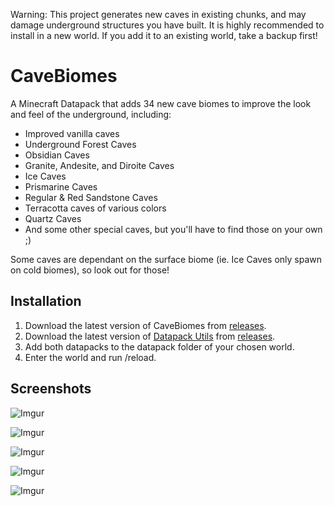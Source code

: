 Warning: This project generates new caves in existing chunks, and may damage underground structures you have built. It is highly recommended to install in a new world. If you add it to an existing world, take a backup first!

# CaveBiomes
A Minecraft Datapack that adds 34 new cave biomes to improve the look and feel of the underground, including:

* Improved vanilla caves
* Underground Forest Caves
* Obsidian Caves
* Granite, Andesite, and Diroite Caves
* Ice Caves
* Prismarine Caves
* Regular & Red Sandstone Caves
* Terracotta caves of various colors
* Quartz Caves
* And some other special caves, but you'll have to find those on your own ;)

Some caves are dependant on the surface biome (ie. Ice Caves only spawn on cold biomes), so look out for those!

## Installation

1. Download the latest version of CaveBiomes from [releases](https://github.com/ImCoolYeah105/CaveBiomes/releases). 
2. Download the latest version of [Datapack Utils](https://github.com/ImCoolYeah105/Datapack-Utilities) from [releases](https://github.com/ImCoolYeah105/Datapack-Utilities/releases).
3. Add both datapacks to the datapack folder of your chosen world.
4. Enter the world and run /reload.

## Screenshots

![Imgur](https://i.imgur.com/0Iu5egJ.png)

![Imgur](https://i.imgur.com/72JtWh2.png)

![Imgur](https://i.imgur.com/2kqWnid.png)

![Imgur](https://i.imgur.com/cY0bOWA.png)

![Imgur](https://i.imgur.com/im1WCuR.png)
